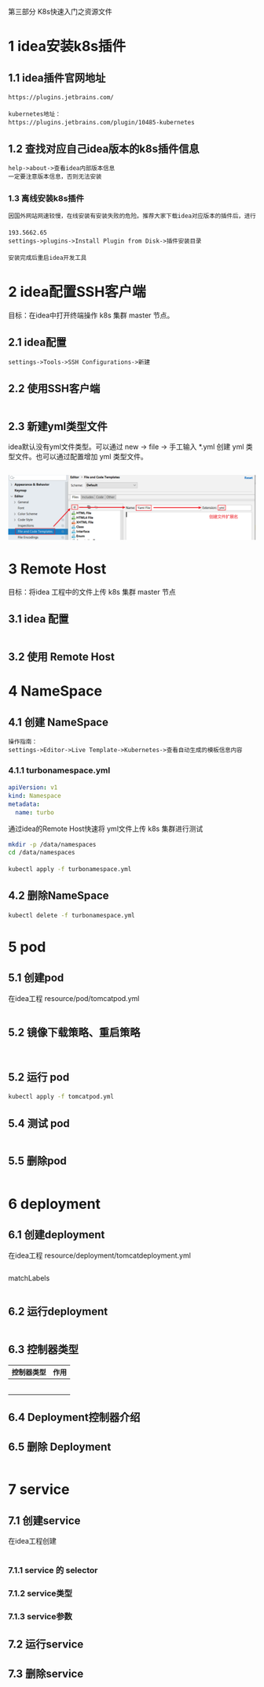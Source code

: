 第三部分 K8s快速入门之资源文件

# 1 idea安装k8s插件

## 1.1 idea插件官网地址

```html
https://plugins.jetbrains.com/ 

kubernetes地址：
https://plugins.jetbrains.com/plugin/10485-kubernetes
```

## 1.2 查找对应自己idea版本的k8s插件信息

```html
help->about->查看idea内部版本信息
一定要注意版本信息，否则无法安装
```



### 1.3 离线安装k8s插件

```html
因国外网站网速较慢，在线安装有安装失败的危险。推荐大家下载idea对应版本的插件后，进行离线安装

193.5662.65
settings->plugins->Install Plugin from Disk->插件安装目录 

安装完成后重启idea开发工具
```



# 2 idea配置SSH客户端

目标：在idea中打开终端操作 k8s 集群 master 节点。

## 2.1 idea配置

```
settings->Tools->SSH Configurations->新建
```

## 2.2 使用SSH客户端

```html

```

## 2.3 新建yml类型文件

idea默认没有yml文件类型。可以通过 new -> file -> 手工输入 *.yml 创建 yml 类型文件。也可以通过配置增加 yml 类型文件。

```

```

![image-20220213160208093](assest/image-20220213160208093.png)

# 3 Remote Host

目标：将idea 工程中的文件上传 k8s 集群 master 节点

## 3.1 idea 配置

```

```

## 3.2 使用 Remote Host

# 4 NameSpace

## 4.1 创建 NameSpace

```html
操作指南：
settings->Editor->Live Template->Kubernetes->查看自动生成的模板信息内容
```

### 4.1.1 turbonamespace.yml

```yaml
apiVersion: v1 
kind: Namespace 
metadata:
  name: turbo
```

通过idea的Remote Host快速将 yml文件上传 k8s 集群进行测试

```bash
mkdir -p /data/namespaces 
cd /data/namespaces

kubectl apply -f turbonamespace.yml
```

## 4.2 删除NameSpace

```bash
kubectl delete -f turbonamespace.yml
```



# 5 pod

## 5.1 创建pod

在idea工程 resource/pod/tomcatpod.yml

```yaml

```

## 5.2 镜像下载策略、重启策略

```bash

```



```bash

```



## 5.2 运行 pod

```bash
kubectl apply -f tomcatpod.yml
```

## 5.4 测试 pod

```bash

```

## 5.5 删除pod

```bash

```



# 6 deployment

## 6.1 创建deployment

在idea工程 resource/deployment/tomcatdeployment.yml

```yaml

```



matchLabels

```

```



## 6.2 运行deployment

```bash

```



## 6.3 控制器类型

| 控制器类型 | 作用 |
| ---------- | ---- |
|            |      |
|            |      |
|            |      |
|            |      |
|            |      |
|            |      |

## 6.4 Deployment控制器介绍



## 6.5 删除 Deployment 

```bash

```



# 7 service

## 7.1 创建service

在idea工程创建

```yaml

```

### 7.1.1 service 的 selector

### 7.1.2 service类型

### 7.1.3 service参数

## 7.2 运行service

## 7.3 删除service























